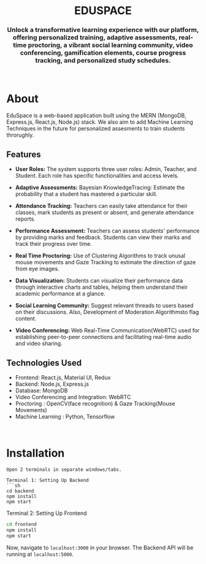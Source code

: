 <h1 align="center">
    EDUSPACE
</h1>

<h3 align="center">
Unlock a transformative learning experience with our platform, offering personalized training, adaptive assessments, real-time proctoring, a vibrant social learning community, video conferencing, gamification elements, course progress tracking, and personalized study schedules.
</h3>

<br>

# About

EduSpace is a web-based application built using the MERN (MongoDB, Express.js, React.js, Node.js) stack. We also aim to add Machine Learning Techniques in the future for personalized assesments to train students throrughly.

## Features

- **User Roles:** The system supports three user roles: Admin, Teacher, and Student. Each role has specific functionalities and access levels.

<!-- - **Admin Dashboard:** Administrators can add new students and teachers, create classes and subjects, manage user accounts, and oversee system settings. -->

- **Adaptive Assessments:** Bayesian KnowledgeTracing: Estimate the probability that a student has mastered a particular skill.

- **Attendance Tracking:** Teachers can easily take attendance for their classes, mark students as present or absent, and generate attendance reports.

- **Performance Assessment:** Teachers can assess students' performance by providing marks and feedback. Students can view their marks and track their progress over time.

- **Real Time Proctoring:** Use of Clustering Algorithms to track unusal mouse movements and Gaze Tracking to estimate the direction of gaze from eye images.

- **Data Visualization:** Students can visualize their performance data through interactive charts and tables, helping them understand their academic performance at a glance.

- **Social Learning Community:** Suggest relevant threads to users based on their discussions. Also, Development of Moderation Algorithmsto flag content.

- **Video Conferencing:** Web Real-Time Communication(WebRTC) used for establishing peer-to-peer connections and facilitating real-time audio and video sharing.

## Technologies Used

- Frontend: React.js, Material UI, Redux
- Backend: Node.js, Express.js
- Database: MongoDB
- Video Conferencing and Integration: WebRTC
- Proctoring : OpenCV(face recognition) & Gaze Tracking(Mouse Movements)
- Machine Learning : Python, Tensorflow

<br>

# Installation

```
Open 2 terminals in separate windows/tabs.

Terminal 1: Setting Up Backend 
```sh
cd backend
npm install
npm start
```

Terminal 2: Setting Up Frontend
```sh
cd frontend
npm install
npm start
```
Now, navigate to `localhost:3000` in your browser. 
The Backend API will be running at `localhost:5000`.

<br>
